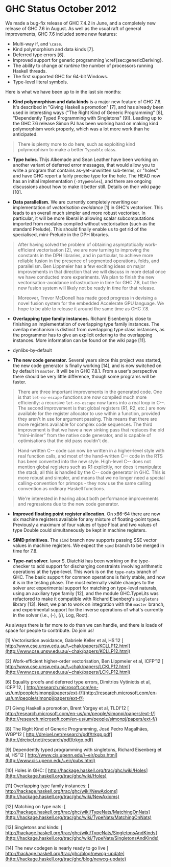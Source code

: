 # GHC Status October 2012



We made a bug-fix release of GHC 7.4.2 in June, and a completely new release of GHC 7.6 in August.  As well as the usual raft of general improvements, GHC 7.6 included some new features:


- Multi-way if, and `\case`.
- Kind polymorphism and data kinds \[7\].
- Deferred type errors \[6\].
- Improved support for generic programming \\cref{sec:genericDeriving}.
- The ability to change *at runtime* the number of processors running Haskell threads.
- The first supported GHC for 64-bit Windows.
- Type-level literal symbols.


Here is what we have been up to in the last six months:


- **Kind polymorphism and data kinds** is a major new feature
  of GHC 7.6. It's
  described in "Giving Haskell a promotion" \[7\], and has already
  been used in interesting ways ("The Right Kind of Generic
  Programming" \[8\], "Dependently Typed Programming with Singletons" \[9\]).  Leading up to the GHC 7.6 release
  Simon PJ has been working hard on making kind polymorphism work
  properly, which was a lot more work than he anticipated. 

>
>
> There is plenty more to do here, such as exploiting kind polymorphism to make a better `Typeable` class.
>
>

- **Type holes**. Thijs Alkemade and Sean Leather have been working on another variant of deferred error messages, that would allow you to write a program that contains as-yet-unwritten sub-terms, or "holes" and have GHC report a fairly precise type for the hole. The HEAD now has an initial implementation (`-XTypeHoles`), and there are ongoing discussions about how to make it better still.  Details on their wiki page \[10\].

- **Data parallelism.** We are currently completely rewriting our implementation of *vectorisation avoidance* \[1\] in GHC's vectoriser. This leads to an overall much simpler and more robust vectoriser. In particular, it will be more liberal in allowing scalar subcomputations imported from modules compiled without vectorisation (such as the standard Prelude). This should finally enable us to get rid of the specialised, mini-Prelude in the DPH libraries.

>
>
> After having solved the problem of obtaining asymptotically work-efficient vectorisation \[2\], we are now turning to improving the constants in the DPH libraries, and in particular, to achieve more reliable fusion in the presence of segmented operations, folds, and parallelism. Ben Lippmeier has a few exciting ideas on major improvements in that direction that we will discuss in more detail once we have conducted more experiments. We plan to finish the new vectorisation-avoidance infrastructure in time for GHC 7.8, but the new fusion system will likely not be ready in time for that release.
>
>

>
>
> Moreover, Trevor McDonell has made good progress in devising a novel fusion system for the embedded Accelerate GPU language. We hope to be able to release it around the same time as GHC 7.8.
>
>

- **Overlapping type family instances.** Richard Eisenberg is close to finishing an implementation of overlapping type family instances. The overlap mechanism is distinct from overlapping type class instances, as the programmer has to give an explicit ordering to the overlapping instances. More information can be found on the wiki page \[11\].

- dynlibs-by-default

- **The new code generator.** Several years since this project was started, the new code generator is finally working  \[14\], and is now switched on by default in `master`.  It will be in GHC 7.8.1.  From a user's perspective there should be very little difference, though some programs will be faster.

>
>
> There are three important improvements in the generated code.  One is that `let-no-escape` functions are now compiled much more efficiently: a recursive `let-no-escape` now turns into a real loop in C--.  The second improvement is that global registers (R1, R2, etc.) are now available for the register allocator to use within a function, provided they aren't in use for argument passing.  This means that there are more registers available for complex code sequences.  The third improvement is that we have a new sinking pass that replaces the old "mini-inliner" from the native code generator, and is capable of optimisations that the old pass couldn't do.
>
>

>
>
> Hand-written C-- code can now be written in a higher-level style with real function calls, and most of the hand-written C-- code in the RTS has been converted into the new style.  High-level C-- does not mention global registers such as R1 explicitly, nor does it manipulate the stack; all this is handled by the C-- code generator in GHC.  This is more robust and simpler, and means that we no longer need a special calling-convention for primops - they now use the same calling convention as ordinary Haskell functions.
>
>

>
>
> We're interested in hearing about both performance improvements and regressions due to the new code generator.
>
>

- **Improved floating point register allocation.** On x86-64 there are now six machine registers available for any mixture of floating-point types. Previously a maximum of four values of type Float and two values of type Double could simultaneously be kept in machine registers.

- **SIMD primitives.** The `simd` branch now supports passing SSE vector values in machine registers. We expect the `simd` branch to be merged in time for 7.8.

- **Type-nat solver.** Iavor S. Diatchki has been working on the type-checker to add support for discharging constraints involving arithmetic operations at the type-level.  This work is on the `type-nats` branch of GHC.   The basic support for common operations is fairly stable, and now it is in the testing phase.  The most externally visible changes to the solver are: experimental support for matching on type-level naturals, using an auxiliary type family \[12\], and the module GHC.TypeLits was refactored to make it compatible with Richard Eisenberg's `singletons` library \[13\].  Next, we plan to work on integration with the `master` branch, and experimental support for the inverse operations of what's currently in the solver (i.e., (-), (/), Log, Root).


As always there is far more to do than we can handle, and there is loads of space for people to contribute.  Do join us!



\[1\] Vectorisation avoidance, Gabriele Keller et al, HS'12 [
http://www.cse.unsw.edu.au/\~chak/papers/KCLLP12.html](http://www.cse.unsw.edu.au/~chak/papers/KCLLP12.html) 

\[2\] Work-efficient higher-order vectorisation, Ben Lippmeier et al, ICFP'12 [
http://www.cse.unsw.edu.au/\~chak/papers/LCKLP12.html](http://www.cse.unsw.edu.au/~chak/papers/LCKLP12.html) 

\[6\] Equality proofs and deferred type errors, Dimitrios Vytiniotis et al, ICFP'12, [
http://research.microsoft.com/en-us/um/people/simonpj/papers/ext-f/](http://research.microsoft.com/en-us/um/people/simonpj/papers/ext-f/) 

\[7\] Givng Haskell a promotion, Brent Yorgey et al, TLDI'12 [
http://research.microsoft.com/en-us/um/people/simonpj/papers/ext-f/](http://research.microsoft.com/en-us/um/people/simonpj/papers/ext-f/) 

\[8\] The Right Kind of Generic Programming, José Pedro Magalhães, WGP'12 [
http://dreixel.net/research/pdf/trkgp.pdf](http://dreixel.net/research/pdf/trkgp.pdf) 

\[9\] Dependently typed programming with singletons, Richard Eisenberg et al, HS'12 [
http://www.cis.upenn.edu/\~eir/pubs.html](http://www.cis.upenn.edu/~eir/pubs.html)  

\[10\] Holes in GHC:  [
http://hackage.haskell.org/trac/ghc/wiki/Holes](http://hackage.haskell.org/trac/ghc/wiki/Holes) 

\[11\] Overlapping type family instances: [
http://hackage.haskell.org/trac/ghc/wiki/NewAxioms](http://hackage.haskell.org/trac/ghc/wiki/NewAxioms) 

\[12\] Matching on type nats: [
http://hackage.haskell.org/trac/ghc/wiki/TypeNats/MatchingOnNats](http://hackage.haskell.org/trac/ghc/wiki/TypeNats/MatchingOnNats) 

\[13\] Singletons and kinds: [
http://hackage.haskell.org/trac/ghc/wiki/TypeNats/SingletonsAndKinds](http://hackage.haskell.org/trac/ghc/wiki/TypeNats/SingletonsAndKinds) 

\[14\] The new codegen is nearly ready to go live [
http://hackage.haskell.org/trac/ghc/blog/newcg-update](http://hackage.haskell.org/trac/ghc/blog/newcg-update) 


